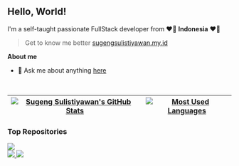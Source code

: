## **Hello, World!**

I'm a self-taught passionate FullStack developer from ❤🤍 **Indonesia** ❤🤍

> Get to know me better [sugengsulistiyawan.my.id](https://www.sugengsulistiyawan.my.id)

**About me**

- 💬 Ask me about anything [here](https://github.com/sugeng-sulistiyawan/sugeng-sulistiyawan/issues)

<br />

| [![Sugeng Sulistiyawan's GitHub Stats](https://github-readme-stats.vercel.app/api?username=sugeng-sulistiyawan&show_icons=true&include_all_commits=true&theme=buefy&hide_border=true)](https://github-readme-stats.vercel.app/api?username=sugeng-sulistiyawan&show_icons=true&include_all_commits=true&theme=buefy&hide_border=true) | [![Most Used Languages](https://github-readme-stats.vercel.app/api/top-langs/?username=sugeng-sulistiyawan&layout=compact&theme=buefy&hide_border=true)](https://github-readme-stats.vercel.app/api/top-langs/?username=sugeng-sulistiyawan&layout=compact&theme=buefy&hide_border=true) |
| ------------- | ------------- |

### **Top Repositories**

<a href="https://github.com/sugeng-sulistiyawan/sugeng-sulistiyawan.github.io">
  <img src="https://github-readme-stats.vercel.app/api/pin/?username=sugeng-sulistiyawan&repo=sugeng-sulistiyawan.github.io&theme=yeblu&hide_border=true" />
</a>

<br>

<a href="https://github.com/sugeng-sulistiyawan/yii2-toastr">
  <img src="https://github-readme-stats.vercel.app/api/pin/?username=sugeng-sulistiyawan&repo=yii2-toastr&theme=swift&hide_border=true" />
</a>

<a href="https://github.com/sugeng-sulistiyawan/yii2-dropify">
  <img src="https://github-readme-stats.vercel.app/api/pin/?username=sugeng-sulistiyawan&repo=yii2-dropify&theme=swift&hide_border=true" />
</a>
